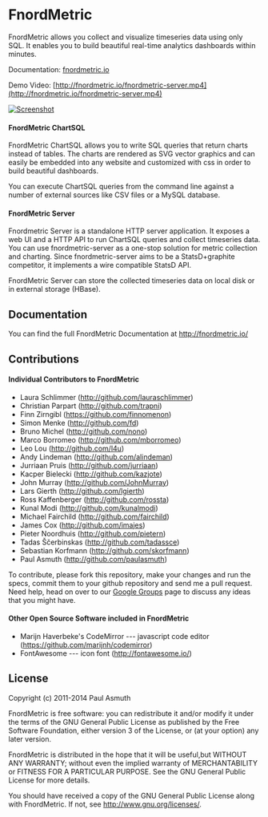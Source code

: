 FnordMetric
===========

FnordMetric allows you collect and visualize timeseries data using only SQL. It
enables you to build beautiful real-time analytics dashboards within minutes.

Documentation: [fnordmetric.io](http://fnordmetric.io/)

Demo Video: [http://fnordmetric.io/fnordmetric-server.mp4](http://fnordmetric.io/fnordmetric-server.mp4)

[ ![Screenshot](https://raw.githubusercontent.com/paulasmuth/fnordmetric/master/fnordmetric-doc/web/assets/img/fnordmetric_server_screen1.png) ](http://github.com/paulasmuth/fnordmetric)



#### FnordMetric ChartSQL

FnordMetric ChartSQL allows you to write SQL queries that return charts instead
of tables. The charts are rendered as SVG vector graphics and can easily be
embedded into any website and customized with css in order to build beautiful
dashboards.

You can execute ChartSQL queries from the command line against a number of
external sources like CSV files or a MySQL database.


#### FnordMetric Server

Fnordmetric Server is a standalone HTTP server application. It exposes a web UI
and a HTTP API to run ChartSQL queries and collect timeseries data. You can use
fnordmetric-server as a one-stop solution for metric collection and charting.
Since fnordmetric-server aims to be a StatsD+graphite competitor, it implements
a wire compatible StatsD API.

FnordMetric Server can store the collected timeseries data on local disk or in
external storage (HBase).


Documentation
-------------

You can find the full FnordMetric Documentation at http://fnordmetric.io/


Contributions
-------------

#### Individual Contributors to FnordMetric

+ Laura Schlimmer (http://github.com/lauraschlimmer)
+ Christian Parpart (http://github.com/trapni)
+ Finn Zirngibl (https://github.com/finnomenon)
+ Simon Menke (http://github.com/fd)
+ Bruno Michel (http://github.com/nono)
+ Marco Borromeo (http://github.com/mborromeo)
+ Leo Lou (http://github.com/l4u)
+ Andy Lindeman (http://github.com/alindeman)
+ Jurriaan Pruis (http://github.com/jurriaan)
+ Kacper Bielecki (http://github.com/kazjote)
+ John Murray (http://github.com/JohnMurray)
+ Lars Gierth (http://github.com/lgierth)
+ Ross Kaffenberger (http://github.com/rossta)
+ Kunal Modi (http://github.com/kunalmodi)
+ Michael Fairchild (http://github.com/fairchild)
+ James Cox (http://github.com/imajes)
+ Pieter Noordhuis (http://github.com/pietern)
+ Tadas Ščerbinskas (http://github.com/tadassce)
+ Sebastian Korfmann (http://github.com/skorfmann)
+ Paul Asmuth (http://github.com/paulasmuth)

To contribute, please fork this repository, make your changes and run the 
specs, commit them to your github repository and send me a pull request.
Need help, head on over to our [Google Groups][1]  page to discuss any ideas
that you might have.

#### Other Open Source Software included in FnordMetric

  + Marijn Haverbeke's CodeMirror --- javascript code editor (https://github.com/marijnh/codemirror)
  + FontAwesome --- icon font (http://fontawesome.io/)

License
-------

Copyright (c) 2011-2014 Paul Asmuth

FnordMetric is free software: you can redistribute it and/or modify it under
the terms of the GNU General Public License as published by the Free Software
Foundation, either version 3 of the License, or (at your option) any later
version.

FnordMetric is distributed in the hope that it will be useful,but WITHOUT ANY
WARRANTY; without even the implied warranty of MERCHANTABILITY or FITNESS FOR A
PARTICULAR PURPOSE. See the GNU General Public License for more details.

You should have received a copy of the GNU General Public License along with
FnordMetric. If not, see <http://www.gnu.org/licenses/>.


  [1]: http://groups.google.com/group/fnordmetric
  [2]: http://www.screenr.com/KiJs
  [3]: https://secure.travis-ci.org/paulasmuth/fnordmetric.png
  [4]: http://travis-ci.org/paulasmuth/fnordmetric
